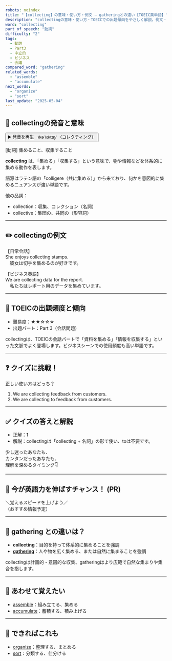 ```yaml
---
robots: noindex
title: "【collecting】の意味・使い方・例文 ― gatheringとの違い【TOEIC英単語】"
description: "collectingの意味・使い方・TOEICでの出題傾向をやさしく解説。例文・クイズ付きでgatheringとの違いもわかりやすく学べます。"
word: "collecting"
part_of_speech: "動詞"
difficulty: "2"
tags:
  - 動詞
  - Part3
  - 中立的
  - ビジネス
  - 会議
compared_word: "gathering"
related_words:
  - "assemble"
  - "accumulate"
next_words:
  - "organize"
  - "sort"
last_update: "2025-05-04"
---
```


## 🔰 collectingの発音と意味

<button class="play-audio" onclick="playTTS('collecting')">
  <span class="play-audio-main">
    ▶️ 発音を再生　/kəˈlɛktɪŋ/
  </span>
  <span class="play-audio-sub">
    （コレクティング）
  </span>
</button>

[動詞] 集めること、収集すること

**collecting** は、「集める」「収集する」という意味で、物や情報などを体系的に集める動作を表します。

語源はラテン語の「colligere（共に集める）」から来ており、何かを意図的に集めるニュアンスが強い単語です。

他の品詞：  
- collection：収集、コレクション（名詞）
- collective：集団の、共同の（形容詞）

---

## ✏️ collectingの例文

【日常会話】  
She enjoys collecting stamps.  
　彼女は切手を集めるのが好きです。

【ビジネス英語】  
We are collecting data for the report.  
　私たちはレポート用のデータを集めています。

---

## 🎯 TOEICの出題頻度と傾向

- 難易度：★★☆☆☆
- 出題パート：Part 3（会話問題）

collectingは、TOEICの会話パートで「資料を集める」「情報を収集する」といった文脈でよく登場します。ビジネスシーンでの使用頻度も高い単語です。

---

## ❓ クイズに挑戦！

正しい使い方はどっち？

1. We are collecting feedback from customers.  
2. We are collecting to feedback from customers.

---

## ✅ クイズの答えと解説

- 正解：**1**
- 解説：collectingは「collecting + 名詞」の形で使い、toは不要です。

少し迷ったあなたも、  
カンタンだったあなたも、  
理解を深めるタイミング👇️

---

## 🚀 今が英語力を伸ばすチャンス！ (PR)

<div class="info-center">
＼覚えるスピードを上げよう／<br>  
（おすすめ情報予定）
</div>

---

## 🤔  gathering との違いは？

- **collecting**：目的を持って体系的に集めることを強調
- **[gathering](/word/gathering)**：人や物を広く集める、または自然に集まることを強調

collectingは計画的・意図的な収集、gatheringはより広範で自然な集まりや集合を指します。

---

## 🧩 あわせて覚えたい

- [assemble](/word/assemble)：組み立てる、集める
- [accumulate](/word/accumulate)：蓄積する、積み上げる

---

## 📖 できればこれも

- [organize](/word/organize)：整理する、まとめる
- [sort](/word/sort)：分類する、仕分ける

<!-- cvid: aid07_bid17 -->
